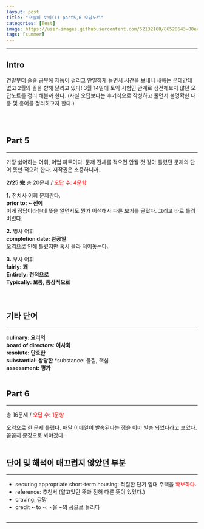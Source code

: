 ```yaml
---
layout: post
title: "오늘의 토익(1) part5,6 오답노트"
categories: [Test]
image: https://user-images.githubusercontent.com/52132160/86528643-00e4bc00-bee5-11ea-8d93-e60288a53016.jpg
tags: [summer]
---
```


---

## Intro

연말부터 슬슬 공부에 제동이 걸리고 안일하게 놀면서 시간을 보내니 새해는 온데간데 없고 2월의 끝을 향해 달리고 있다!
3월 14일에 토익 시험인 관계로 생전해보지 않던 오답노트를 정리 해볼까 한다. (사실 오답보다는 후기식으로 작성하고 풀면서 불명확한 내용 및 용어를 정리하고자 한다.)

<br><br>

## Part 5

---

가장 싫어하는 어휘, 어법 파트이다.
문제 전체를 적으면 안될 것 같아 틀렸던 문제의 단어 뜻만 적으려 한다. 저작권은 소중하니까..
<br>

**2/25 完** 총 20문제 / <span style="color:red">오답 수: 4문항</span>

**1.** 전치사 어휘 문제란다. <br>
**prior to: ~ 전에**  
이게 정답이라는데 뜻을 알면서도 뭔가 어색해서 다른 보기를 골랐다. 그리고 바로 틀려버렸다.

**2.** 명사 어휘 <br>
**completion date: 완공일** <br>
오역으로 인해 틀렸지만 혹시 몰라 적어놓는다.

**3.** 부사 어휘 <br>
**fairly: 꽤** <br>
**Entirely: 전적으로** <br>
**Typically: 보통, 통상적으로** <br>
<br><br>

## 기타 단어

---

**culinary: 요리의** <br>
**board of directors: 이사회** <br>
**resolute: 단호한** <br>
**substantial: 상당한** \*substance: 물질, 핵심 <br>
**assessment: 평가**
<br><br>

## Part 6

---

총 16문제 / <span style="color:red">오답 수: 1문항</span>

오역으로 한 문제 틀렸다. 매달 이메일이 발송된다는 점을 이미 발송 되었다라고 보았다. 꼼꼼히 문장으로 봐야겠다.
<br> <br>

## 단어 및 해석이 매끄럽지 않았던 부분

---

- securing appropriate short-term housing: 적절한 단기 임대 주택을 <span style="color:red">확보하다</span>.
- reference: 추천서 (알고있던 뜻과 전혀 다른 뜻이 있었다.)
- craving: 갈망
- credit ~ to ~: ~을 ~의 공으로 돌리다
  <br> <br>

---
